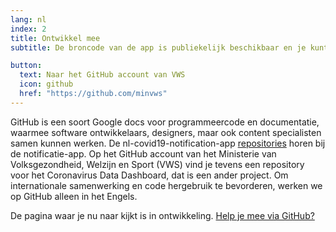 ```yaml
---
lang: nl
index: 2
title: Ontwikkel mee
subtitle: De broncode van de app is publiekelijk beschikbaar en je kunt de ontwikkeling volgen op GitHub.

button:
  text: Naar het GitHub account van VWS
  icon: github
  href: "https://github.com/minvws"
---
```

GitHub is een soort Google docs voor programmeercode en documentatie, waarmee software ontwikkelaars, designers, maar ook content specialisten samen kunnen werken. De nl-covid19-notification-app [repositories](https://nl.wikipedia.org/wiki/Pakketbron) horen bij de notificatie-app. Op het GitHub account van het Ministerie van Volksgezondheid, Welzijn en Sport (VWS) vind je tevens een repository voor het Coronavirus Data Dashboard, dat is een ander project.
Om internationale samenwerking en code hergebruik te bevorderen, werken we op GitHub alleen in het Engels.

De pagina waar je nu naar kijkt is in ontwikkeling. [Help je mee via GitHub?](https://github.com/minvws/nl-covid19-notification-app-community-website)
